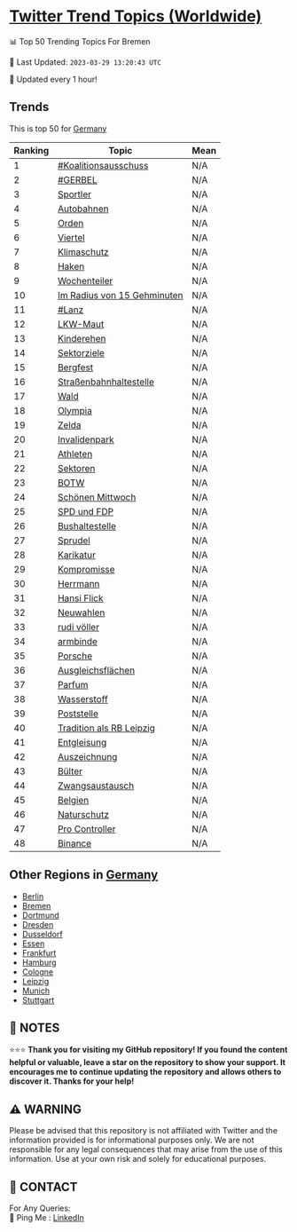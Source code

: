 [Twitter Trend Topics (Worldwide)](https://github.com/ErcinDedeoglu/Twitter-Trend-Topics)
==========


📊 Top 50 Trending Topics For Bremen

📆 Last Updated: `2023-03-29 13:20:43 UTC`

🔧 Updated every 1 hour!


## Trends

This is top 50 for [Germany](</Germany>)

| Ranking | Topic | Mean |
| ------- | ------------ | ------------ |
| 1 | [#Koalitionsausschuss](http://twitter.com/search?q=%23Koalitionsausschuss) | N/A |
| 2 | [#GERBEL](http://twitter.com/search?q=%23GERBEL) | N/A |
| 3 | [Sportler](http://twitter.com/search?q=Sportler) | N/A |
| 4 | [Autobahnen](http://twitter.com/search?q=Autobahnen) | N/A |
| 5 | [Orden](http://twitter.com/search?q=Orden) | N/A |
| 6 | [Viertel](http://twitter.com/search?q=Viertel) | N/A |
| 7 | [Klimaschutz](http://twitter.com/search?q=Klimaschutz) | N/A |
| 8 | [Haken](http://twitter.com/search?q=Haken) | N/A |
| 9 | [Wochenteiler](http://twitter.com/search?q=Wochenteiler) | N/A |
| 10 | [Im Radius von 15 Gehminuten](http://twitter.com/search?q=Im+Radius+von+15+Gehminuten) | N/A |
| 11 | [#Lanz](http://twitter.com/search?q=%23Lanz) | N/A |
| 12 | [LKW-Maut](http://twitter.com/search?q=LKW-Maut) | N/A |
| 13 | [Kinderehen](http://twitter.com/search?q=Kinderehen) | N/A |
| 14 | [Sektorziele](http://twitter.com/search?q=Sektorziele) | N/A |
| 15 | [Bergfest](http://twitter.com/search?q=Bergfest) | N/A |
| 16 | [Straßenbahnhaltestelle](http://twitter.com/search?q=Stra%c3%9fenbahnhaltestelle) | N/A |
| 17 | [Wald](http://twitter.com/search?q=Wald) | N/A |
| 18 | [Olympia](http://twitter.com/search?q=Olympia) | N/A |
| 19 | [Zelda](http://twitter.com/search?q=Zelda) | N/A |
| 20 | [Invalidenpark](http://twitter.com/search?q=Invalidenpark) | N/A |
| 21 | [Athleten](http://twitter.com/search?q=Athleten) | N/A |
| 22 | [Sektoren](http://twitter.com/search?q=Sektoren) | N/A |
| 23 | [BOTW](http://twitter.com/search?q=BOTW) | N/A |
| 24 | [Schönen Mittwoch](http://twitter.com/search?q=Sch%c3%b6nen+Mittwoch) | N/A |
| 25 | [SPD und FDP](http://twitter.com/search?q=SPD+und+FDP) | N/A |
| 26 | [Bushaltestelle](http://twitter.com/search?q=Bushaltestelle) | N/A |
| 27 | [Sprudel](http://twitter.com/search?q=Sprudel) | N/A |
| 28 | [Karikatur](http://twitter.com/search?q=Karikatur) | N/A |
| 29 | [Kompromisse](http://twitter.com/search?q=Kompromisse) | N/A |
| 30 | [Herrmann](http://twitter.com/search?q=Herrmann) | N/A |
| 31 | [Hansi Flick](http://twitter.com/search?q=Hansi+Flick) | N/A |
| 32 | [Neuwahlen](http://twitter.com/search?q=Neuwahlen) | N/A |
| 33 | [rudi völler](http://twitter.com/search?q=rudi+v%c3%b6ller) | N/A |
| 34 | [armbinde](http://twitter.com/search?q=armbinde) | N/A |
| 35 | [Porsche](http://twitter.com/search?q=Porsche) | N/A |
| 36 | [Ausgleichsflächen](http://twitter.com/search?q=Ausgleichsfl%c3%a4chen) | N/A |
| 37 | [Parfum](http://twitter.com/search?q=Parfum) | N/A |
| 38 | [Wasserstoff](http://twitter.com/search?q=Wasserstoff) | N/A |
| 39 | [Poststelle](http://twitter.com/search?q=Poststelle) | N/A |
| 40 | [Tradition als RB Leipzig](http://twitter.com/search?q=Tradition+als+RB+Leipzig) | N/A |
| 41 | [Entgleisung](http://twitter.com/search?q=Entgleisung) | N/A |
| 42 | [Auszeichnung](http://twitter.com/search?q=Auszeichnung) | N/A |
| 43 | [Bülter](http://twitter.com/search?q=B%c3%bclter) | N/A |
| 44 | [Zwangsaustausch](http://twitter.com/search?q=Zwangsaustausch) | N/A |
| 45 | [Belgien](http://twitter.com/search?q=Belgien) | N/A |
| 46 | [Naturschutz](http://twitter.com/search?q=Naturschutz) | N/A |
| 47 | [Pro Controller](http://twitter.com/search?q=Pro+Controller) | N/A |
| 48 | [Binance](http://twitter.com/search?q=Binance) | N/A |



## Other Regions in [Germany](</Germany>)

* [Berlin](</Germany/Berlin.md>)
* [Bremen](</Germany/Bremen.md>)
* [Dortmund](</Germany/Dortmund.md>)
* [Dresden](</Germany/Dresden.md>)
* [Dusseldorf](</Germany/Dusseldorf.md>)
* [Essen](</Germany/Essen.md>)
* [Frankfurt](</Germany/Frankfurt.md>)
* [Hamburg](</Germany/Hamburg.md>)
* [Cologne](</Germany/Cologne.md>)
* [Leipzig](</Germany/Leipzig.md>)
* [Munich](</Germany/Munich.md>)
* [Stuttgart](</Germany/Stuttgart.md>)



## 📝 NOTES

⭐⭐⭐ **Thank you for visiting my GitHub repository! If you found the content helpful or valuable, leave a star on the repository to show your support. It encourages me to continue updating the repository and allows others to discover it. Thanks for your help!**


## ⚠️ WARNING

Please be advised that this repository is not affiliated with Twitter and the information provided is for informational purposes only. We are not responsible for any legal consequences that may arise from the use of this information. Use at your own risk and solely for educational purposes.


## 📨 CONTACT

 For Any Queries:  
            🏓 Ping Me : [LinkedIn](https://www.linkedin.com/in/ercindedeoglu/)
